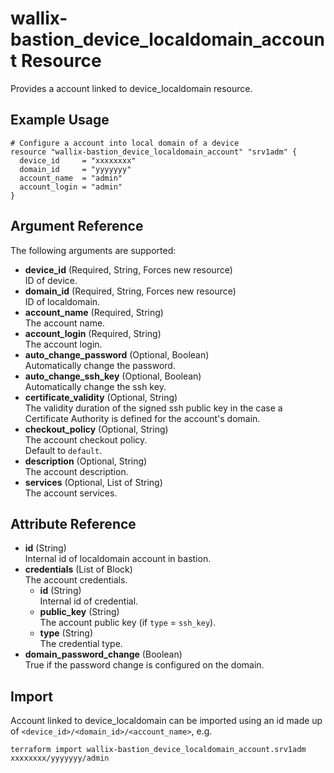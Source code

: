 # wallix-bastion_device_localdomain_account Resource

Provides a account linked to device_localdomain resource.

## Example Usage

```hcl
# Configure a account into local domain of a device
resource "wallix-bastion_device_localdomain_account" "srv1adm" {
  device_id     = "xxxxxxxx"
  domain_id     = "yyyyyyy"
  account_name  = "admin"
  account_login = "admin"
}
```

## Argument Reference

The following arguments are supported:

- **device_id** (Required, String, Forces new resource)  
  ID of device.
- **domain_id** (Required, String, Forces new resource)  
  ID of localdomain.
- **account_name** (Required, String)  
  The account name.
- **account_login** (Required, String)  
  The account login.
- **auto_change_password** (Optional, Boolean)  
  Automatically change the password.
- **auto_change_ssh_key** (Optional, Boolean)  
  Automatically change the ssh key.
- **certificate_validity** (Optional, String)  
  The validity duration of the signed ssh public key in the case a Certificate Authority is defined
  for the account's domain.
- **checkout_policy** (Optional, String)  
  The account checkout policy.  
  Default to `default`.
- **description** (Optional, String)  
  The account description.
- **services** (Optional, List of String)  
  The account services.

## Attribute Reference

- **id** (String)  
  Internal id of localdomain account in bastion.
- **credentials** (List of Block)  
  The account credentials.
  - **id** (String)  
    Internal id of credential.
  - **public_key** (String)  
    The account public key (if `type` = `ssh_key`).
  - **type** (String)  
    The credential type.
- **domain_password_change** (Boolean)  
  True if the password change is configured on the domain.

## Import

Account linked to device_localdomain can be imported using an id made up
of `<device_id>/<domain_id>/<account_name>`, e.g.

```shell
terraform import wallix-bastion_device_localdomain_account.srv1adm xxxxxxxx/yyyyyyy/admin
```
